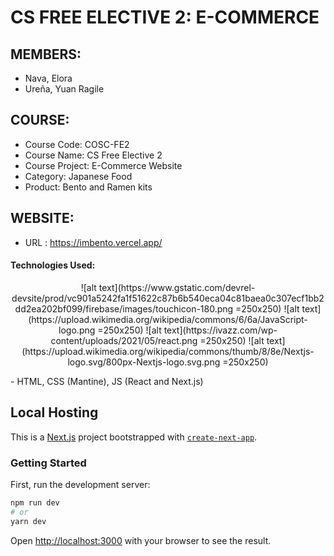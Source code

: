 # CS FREE ELECTIVE 2: E-COMMERCE

## MEMBERS:
- Nava, Elora 
- Ureña, Yuan Ragile

## COURSE:
- Course Code: COSC-FE2
- Course Name: CS Free Elective 2
- Course Project: E-Commerce Website
- Category: Japanese Food
- Product: Bento and Ramen kits

## WEBSITE:
- URL : https://imbento.vercel.app/

#### Technologies Used:


<p align="center">
![alt text](https://www.gstatic.com/devrel-devsite/prod/vc901a5242fa1f51622c87b6b540eca04c81baea0c307ecf1bb2dd2ea202bf099/firebase/images/touchicon-180.png =250x250)
![alt text](https://upload.wikimedia.org/wikipedia/commons/6/6a/JavaScript-logo.png =250x250)
![alt text](https://ivazz.com/wp-content/uploads/2021/05/react.png =250x250)
![alt text](https://upload.wikimedia.org/wikipedia/commons/thumb/8/8e/Nextjs-logo.svg/800px-Nextjs-logo.svg.png =250x250)
</p>
- HTML, CSS (Mantine), JS (React and Next.js)


## Local Hosting

This is a [Next.js](https://nextjs.org/) project bootstrapped with [`create-next-app`](https://github.com/vercel/next.js/tree/canary/packages/create-next-app).

### Getting Started

First, run the development server:

```bash
npm run dev
# or
yarn dev
```

Open [http://localhost:3000](http://localhost:3000) with your browser to see the result.

